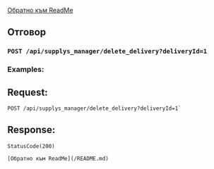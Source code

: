 [Обратно към ReadMe](/README.md)

## Отговор

### `POST /api/supplys_manager/delete_delivery?deliveryId=1`

### Examples:

## Request:

```
POST /api/supplys_manager/delete_delivery?deliveryId=1`
```

## Response:
```
StatusCode(200)

[Обратно към ReadMe](/README.md)
